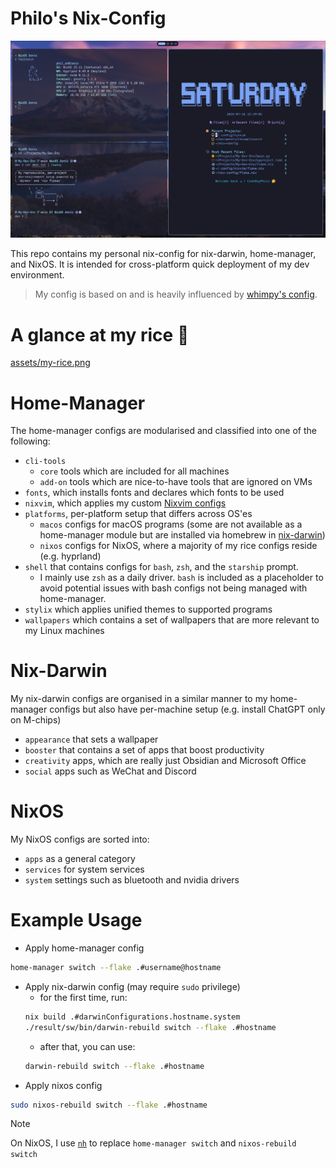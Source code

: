 # Philo's Nix-Config

<p align="center">
  <img src="assets/my-rice.png" width="800" height="auto">
</p>

This repo contains my personal nix-config for nix-darwin, home-manager, and NixOS.
It is intended for cross-platform quick deployment of my dev environment.

> My config is based on and is heavily influenced by [whimpy's config](https://github.com/wimpysworld/nix-config).

# A glance at my rice 🍚
[assets/my-rice.png](https://github.com/user-attachments/assets/d26cc2cb-75c0-4d6c-9f81-36d3e416bc20)

# Home-Manager
The home-manager configs are modularised and classified into one of the following:
- `cli-tools`
    - `core` tools which are included for all machines
    - `add-on` tools which are nice-to-have tools that are ignored on VMs
- `fonts`, which installs fonts and declares which fonts to be used
- `nixvim`, which applies my custom [Nixvim configs](https://github.com/CodeBoyPhilo/Nixvim-Config.git)
- `platforms`, per-platform setup that differs across OS'es
    - `macos` configs for macOS programs (some are not available as a home-manager module but are installed via homebrew in [nix-darwin](nix-darwin/default.nix))
    - `nixos` configs for NixOS, where a majority of my rice configs reside (e.g. hyprland)
- `shell` that contains configs for `bash`, `zsh`, and the `starship` prompt. 
    - I mainly use `zsh` as a daily driver. `bash` is included as a placeholder to avoid potential issues with bash configs not being managed with home-manager.
- `stylix` which applies unified themes to supported programs
- `wallpapers` which contains a set of wallpapers that are more relevant to my Linux machines
     
# Nix-Darwin
My nix-darwin configs are organised in a similar manner to my home-manager configs but also have per-machine setup (e.g. install ChatGPT only on M-chips)
- `appearance` that sets a wallpaper 
- `booster` that contains a set of apps that boost productivity
- `creativity` apps, which are really just Obsidian and Microsoft Office
- `social` apps such as WeChat and Discord

# NixOS
My NixOS configs are sorted into:
- `apps` as a general category
- `services` for system services
- `system` settings such as bluetooth and nvidia drivers

# Example Usage
- Apply home-manager config
```bash
home-manager switch --flake .#username@hostname
```

- Apply nix-darwin config (may require `sudo` privilege)
    - for the first time, run:
    ```bash
    nix build .#darwinConfigurations.hostname.system
    ./result/sw/bin/darwin-rebuild switch --flake .#hostname
    ```
    - after that, you can use:
    ```bash
    darwin-rebuild switch --flake .#hostname
    ```
- Apply nixos config
```bash
sudo nixos-rebuild switch --flake .#hostname
```
> [!NOTE]
> On NixOS, I use [`nh`](https://github.com/nix-community/nh.git) to replace `home-manager switch` and `nixos-rebuild switch`



